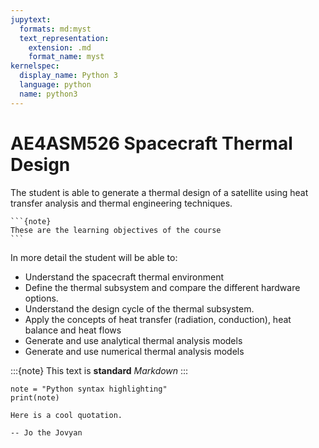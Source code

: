 ```yaml
---
jupytext:
  formats: md:myst
  text_representation:
    extension: .md
    format_name: myst
kernelspec:
  display_name: Python 3
  language: python
  name: python3
---
```


# AE4ASM526 Spacecraft Thermal Design 


The student is able to generate a thermal design of a satellite using heat transfer analysis and thermal engineering techniques.
````{margin}
```{note}
These are the learning objectives of the course
```
````
In more detail the student will be able to:
- Understand the spacecraft thermal environment
- Define the thermal subsystem and compare the different hardware options.
- Understand the design cycle of the thermal subsystem.
- Apply the concepts of heat transfer (radiation, conduction), heat balance and heat flows
- Generate and use analytical thermal analysis models
- Generate and use numerical thermal analysis models

:::{note}
This text is **standard** _Markdown_
:::

```{code-cell} ipython3
note = "Python syntax highlighting"
print(note)
```

```{epigraph}
Here is a cool quotation.

-- Jo the Jovyan
```


```{tableofcontents}
```
